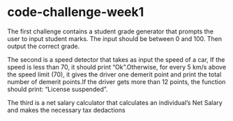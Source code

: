 # code-challenge-week1
The first challenge contains a student grade generator that prompts the user to input student marks. The input should be between 0 and 100. Then output the correct grade.

The second is a speed detector that takes as input the speed of a car, If the speed is less than 70, it should print “Ok”.Otherwise, for every 5 km/s above the speed limit (70), it gives the driver one demerit point and print the total number of demerit points.If the driver gets more than 12 points, the function should print: “License suspended”.

The third is a net salary calculator that calculates an individual’s Net Salary and makes the necessary tax dedactions
